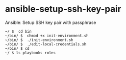 # ansible-setup-ssh-key-pair
Ansible: Setup SSH key pair with passphrase
```
~/ $  cd bin
~/bin/ $  chmod +x init-environment.sh
~/bin/ $  ./init-environment.sh
~/bin/ $  ./edit-local-credentials.sh
~/bin/ $ cd
~/ $ ls playbooks roles
```
